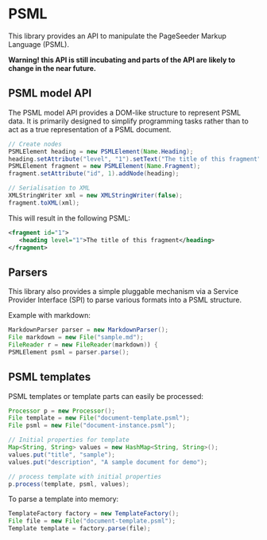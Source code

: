 # PSML

This library provides an API to manipulate the PageSeeder Markup Language 
(PSML).

**Warning! this API is still incubating and parts of the API are likely to 
change in the near future.** 


## PSML model API

The PSML model API provides a DOM-like structure to represent PSML data. It 
is primarily designed to simplify programming tasks rather than to act as a
true representation of a PSML document.

```java
// Create nodes
PSMLElement heading = new PSMLElement(Name.Heading);
heading.setAttribute("level", "1").setText("The title of this fragment");
PSMLElement fragment = new PSMLElement(Name.Fragment);
fragment.setAttribute("id", 1).addNode(heading);

// Serialisation to XML
XMLStringWriter xml = new XMLStringWriter(false);
fragment.toXML(xml);
```

This will result in the following PSML:

```xml
<fragment id="1">
   <heading level="1">The title of this fragment</heading>
</fragment>
``` 

## Parsers

This library also provides a simple pluggable mechanism via a Service Provider
Interface (SPI) to parse various formats into a PSML structure.

Example with markdown:

```java
MarkdownParser parser = new MarkdownParser();
File markdown = new File("sample.md");
FileReader r = new FileReader(markdown)) {
PSMLElement psml = parser.parse();
```

## PSML templates

PSML templates or template parts can easily be processed:

```java
Processor p = new Processor();
File template = new File("document-template.psml");
File psml = new File("document-instance.psml");

// Initial properties for template
Map<String, String> values = new HashMap<String, String>();
values.put("title", "sample");
values.put("description", "A sample document for demo");

// process template with initial properties
p.process(template, psml, values);
```

To parse a template into memory:

```java
TemplateFactory factory = new TemplateFactory();
File file = new File("document-template.psml");
Template template = factory.parse(file);
```
